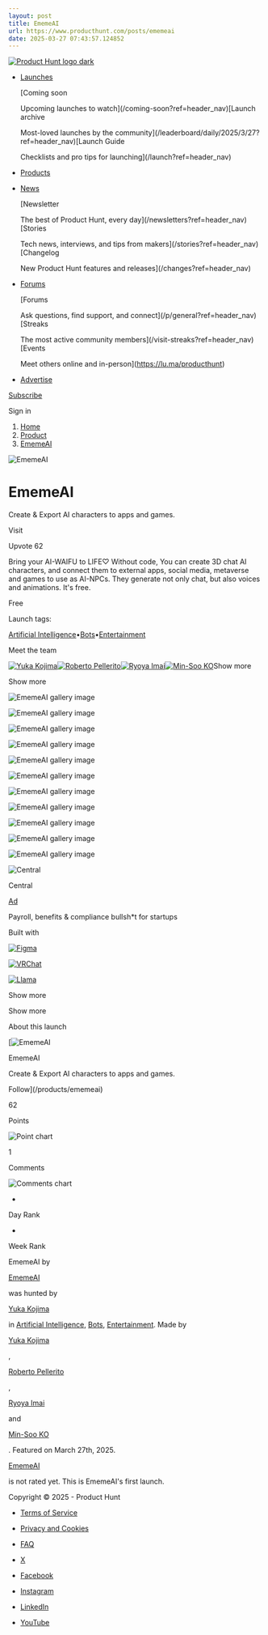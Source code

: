 ```yaml
---
layout: post
title: EmemeAI
url: https://www.producthunt.com/posts/ememeai
date: 2025-03-27 07:43:57.124852
---
```

[![Product Hunt logo dark](https://ph-static.imgix.net/golden-kitty/2024/PHLogoDark.png?auto=compress&codec=mozjpeg&cs=strip&auto=format&w=40&h=40&fit=max&frame=1)](/)

* [Launches](/leaderboard/daily/2025/3/27?ref=header_nav)

  [Coming soon

  Upcoming launches to watch](/coming-soon?ref=header_nav)[Launch archive

  Most-loved launches by the community](/leaderboard/daily/2025/3/27?ref=header_nav)[Launch Guide

  Checklists and pro tips for launching](/launch?ref=header_nav)
* [Products](/categories?ref=header_nav)
* [News](/newsletters?ref=header_nav)

  [Newsletter

  The best of Product Hunt, every day](/newsletters?ref=header_nav)[Stories

  Tech news, interviews, and tips from makers](/stories?ref=header_nav)[Changelog

  New Product Hunt features and releases](/changes?ref=header_nav)
* [Forums](/p/general?ref=header_nav)

  [Forums

  Ask questions, find support, and connect](/p/general?ref=header_nav)[Streaks

  The most active community members](/visit-streaks?ref=header_nav)[Events

  Meet others online and in-person](https://lu.ma/producthunt)
* [Advertise](/sponsor?ref=header_nav)

[Subscribe](/newsletters?ref=header_nav&campaign=weekly_newsletter&source=header_nav)

Sign in

1. [Home](/)
2. [Product](/products/ememeai)
3. [EmemeAI](/posts/ememeai)

![EmemeAI](https://ph-files.imgix.net/c2bf4177-ae8b-4f98-aed0-4bf8a363d159.png?auto=compress&codec=mozjpeg&cs=strip&auto=format&w=56&h=56&fit=crop&frame=1)

# EmemeAI

Create & Export AI characters to apps and games.

Visit

Upvote 62

Bring your AI-WAIFU to LIFE♡ Without code, You can create 3D chat AI characters, and connect them to external apps, social media, metaverse and games to use as AI-NPCs. They generate not only chat, but also voices and animations. It's free.

Free

Launch tags:

[Artificial Intelligence](/topics/artificial-intelligence)•[Bots](/topics/bots)•[Entertainment](/topics/entertainment)

Meet the team

[![Yuka Kojima](https://ph-avatars.imgix.net/7820457/original.jpeg?auto=compress&codec=mozjpeg&cs=strip&auto=format&w=40&h=40&fit=crop&frame=1)](/@yuka_k)[![Roberto Pellerito](https://ph-avatars.imgix.net/8226866/9d359c5f-6aec-421b-8a2e-e555c63e177b.jpeg?auto=compress&codec=mozjpeg&cs=strip&auto=format&w=40&h=40&fit=crop&frame=1)](/@roberto_pellerito)[![Ryoya Imai](https://ph-avatars.imgix.net/8226579/original.png?auto=compress&codec=mozjpeg&cs=strip&auto=format&w=40&h=40&fit=crop&frame=1)](/@ryoya_imai)[![Min-Soo KO](https://ph-avatars.imgix.net/8226620/original.png?auto=compress&codec=mozjpeg&cs=strip&auto=format&w=40&h=40&fit=crop&frame=1)](/@minsoo_ko)Show more

Show more

![EmemeAI gallery image](https://ph-files.imgix.net/79879ac0-7b82-4635-a185-fa942e5ad0be.jpeg?auto=compress&codec=mozjpeg&cs=strip&auto=format&w=391&h=220&fit=max&frame=1)

![EmemeAI gallery image](https://ph-files.imgix.net/d282cdf9-085d-4d1b-b6a5-172504d07d41.png?auto=compress&codec=mozjpeg&cs=strip&auto=format&w=368&h=220&fit=max&frame=1)

![EmemeAI gallery image](https://ph-files.imgix.net/8f2763e5-eae4-4ca8-a95e-fb2cf4ffb9b5.png?auto=compress&codec=mozjpeg&cs=strip&auto=format&w=368&h=220&fit=max&frame=1)

![EmemeAI gallery image](https://ph-files.imgix.net/e4ab4be0-5454-48b2-9093-7b73ce51015c.png?auto=compress&codec=mozjpeg&cs=strip&auto=format&w=438&h=220&fit=max&frame=1)

![EmemeAI gallery image](https://ph-files.imgix.net/85fd77de-8d6c-474c-bf7f-c421c214bf10.png?auto=compress&codec=mozjpeg&cs=strip&auto=format&w=386&h=220&fit=max&frame=1)

![EmemeAI gallery image](https://ph-files.imgix.net/89501394-2c7a-4cfd-ae76-decac3152b23.png?auto=compress&codec=mozjpeg&cs=strip&auto=format&w=368&h=220&fit=max&frame=1)

![EmemeAI gallery image](https://ph-files.imgix.net/917d1431-a061-48bc-8187-aeb2587ed50c.png?auto=compress&codec=mozjpeg&cs=strip&auto=format&w=368&h=220&fit=max&frame=1)

![EmemeAI gallery image](https://ph-files.imgix.net/6c7df1f2-98a0-4487-86b9-b7db497770ef.png?auto=compress&codec=mozjpeg&cs=strip&auto=format&w=407&h=220&fit=max&frame=1)

![EmemeAI gallery image](https://ph-files.imgix.net/530a98f2-e01e-435b-b728-26bd5d5ffb41.png?auto=compress&codec=mozjpeg&cs=strip&auto=format&w=390&h=220&fit=max&frame=1)

![EmemeAI gallery image](https://ph-files.imgix.net/ea638483-47b3-486b-9f93-226c5829a3f1.png?auto=compress&codec=mozjpeg&cs=strip&auto=format&w=368&h=220&fit=max&frame=1)

![EmemeAI gallery image](https://ph-files.imgix.net/7f7cf757-7d75-458c-a562-42b65778d126.jpeg?auto=compress&codec=mozjpeg&cs=strip&auto=format&w=391&h=220&fit=max&frame=1)

![Central](https://ph-files.imgix.net/20e9f498-6a92-45df-bf42-94329baa5cea.jpeg?auto=compress&codec=mozjpeg&cs=strip&auto=format&w=60&h=60&fit=max&frame=1)

Central

[Ad](/sponsor)

Payroll, benefits & compliance bullsh\*t for startups

Built with

[![Figma](https://ph-files.imgix.net/db00a7a1-6778-4e51-a953-de5a9a339bc9.jpeg?auto=compress&codec=mozjpeg&cs=strip&auto=format&w=40&h=40&fit=crop&frame=1)](/products/figma)

[![VRChat](https://ph-files.imgix.net/9b12b071-f98d-4ad3-80cd-195f0600372b.jpeg?auto=compress&codec=mozjpeg&cs=strip&auto=format&w=40&h=40&fit=crop&frame=1)](/products/vrchat)

[![Llama](https://ph-files.imgix.net/2a77db72-7177-4935-963d-496839aa07db.png?auto=compress&codec=mozjpeg&cs=strip&auto=format&w=40&h=40&fit=crop&frame=1)](/products/llama-3)

Show more

Show more

About this launch

[![EmemeAI](https://ph-files.imgix.net/c2bf4177-ae8b-4f98-aed0-4bf8a363d159.png?auto=compress&codec=mozjpeg&cs=strip&auto=format&w=48&h=48&fit=crop&frame=1)

EmemeAI

Create & Export AI characters to apps and games.

Follow](/products/ememeai)

62

Points

![Point chart](/widgets/embed-image/v1/chart-points.svg?post_id=944903)

1

Comments

![Comments chart](/widgets/embed-image/v1/chart-comments.svg?post_id=944903)

-

Day Rank

-

Week Rank

EmemeAI by

[EmemeAI](/products/ememeai)

was hunted by

[Yuka Kojima](/@yuka_k)

in [Artificial Intelligence](/topics/artificial-intelligence), [Bots](/topics/bots), [Entertainment](/topics/entertainment). Made by

[Yuka Kojima](/@yuka_k)

,

[Roberto Pellerito](/@roberto_pellerito)

,

[Ryoya Imai](/@ryoya_imai)

and

[Min-Soo KO](/@minsoo_ko)

. Featured on March 27th, 2025.

[EmemeAI](/products/ememeai)

is not rated yet. This is EmemeAI's first launch.

Copyright © 2025 - Product Hunt

* [Terms of Service](/legal#terms)
* [Privacy and Cookies](/legal#privacy)
* [FAQ](https://help.producthunt.com)

* [X](https://x.com/ProductHunt)
* [Facebook](https://www.facebook.com/producthunt)
* [Instagram](https://www.instagram.com/producthunt)
* [LinkedIn](https://www.linkedin.com/company/producthunt)
* [YouTube](https://www.youtube.com/channel/UCOtU18DT8csQVqHPT1wtYzw)